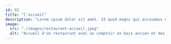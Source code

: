 ```yaml
---
id: 02
title: "l'accueil"
description: "Lorem ipsum dolor sit amet. 33 quod magni qui accusamus nisi non reprehenderit placeat. Qui reprehenderit commodi ab temporibus aliquam ut omnis accusantium est culpa rerum."
image: 
  src: "./images/restaurant-accueil.jpeg"
  alt: "Accueil d'un restaurant avec un comptoir en bois ancien et des tabourets hauts. Derrière le bar, des bouteilles de vin et de champagne sont disposées. Ambiance chaleureuse, sous des vitraux colorés apportant une touche rétro."
---
```

